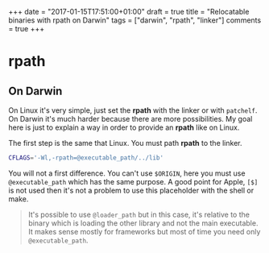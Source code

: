 +++
date = "2017-01-15T17:51:00+01:00"
draft = true
title = "Relocatable binaries with rpath on Darwin"
tags = ["darwin", "rpath", "linker"]
comments = true
+++

# rpath

## On Darwin

On Linux it's very simple, just set the **rpath** with the linker or with `patchelf`. On Darwin it's much harder because there are more possibilities. My goal here is just to explain a way in order to provide an **rpath** like on Linux.

The first step is the same that Linux. You must path **rpath** to the linker.

```sh
CFLAGS='-Wl,-rpath=@executable_path/../lib'
```

You will not a first difference. You can't use `$ORIGIN`, here you must use `@executable_path` which has the same purpose. A good point for Apple, `[$]` is not used then it's not a problem to use this placeholder with the shell or make.

> It's possible to use `@loader_path` but in this case, it's relative to the binary which is loading the other library and not the main executable. It makes sense mostly for frameworks but most of time you need only `@executable_path`.
